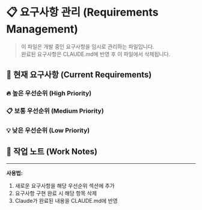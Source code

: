 # 📋 요구사항 관리 (Requirements Management)

> 이 파일은 개발 중인 요구사항을 임시로 관리하는 파일입니다.  
> 완료된 요구사항은 CLAUDE.md에 반영 후 이 파일에서 삭제됩니다.

## 📌 현재 요구사항 (Current Requirements)

### 🔥 높은 우선순위 (High Priority)
<!-- 긴급하게 처리해야 할 요구사항들 -->

### 📋 보통 우선순위 (Medium Priority)
<!-- 일반적인 기능 개선 및 추가 요구사항들 -->

### 💡 낮은 우선순위 (Low Priority)
<!-- 나중에 고려해볼 수 있는 요구사항들 --> 


## 📝 작업 노트 (Work Notes)
<!-- 요구사항 관련 메모, 아이디어, 검토사항 등 -->

---
**사용법:**
1. 새로운 요구사항을 해당 우선순위 섹션에 추가
2. 요구사항 구현 완료 시 해당 항목 삭제
3. Claude가 완료된 내용을 CLAUDE.md에 반영